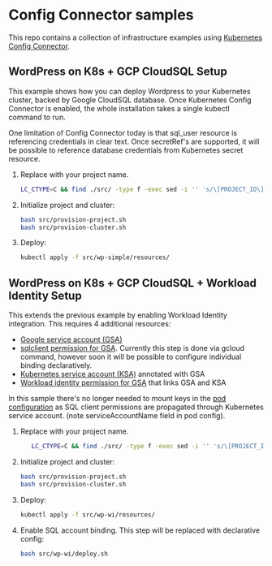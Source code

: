 # Config Connector samples

This repo contains a collection of infrastructure examples using [Kubernetes Config Connector](https://github.com/GoogleCloudPlatform/k8s-config-connector).

## WordPress on K8s + GCP CloudSQL Setup

This example shows how you can deploy Wordpress to your Kubernetes cluster, backed by Google CloudSQL database. Once Kubernetes Config Connector is enabled, the whole installation takes a single kubectl command to run.

One limitation of Config Connector today is that sql_user resource is referencing credentials in clear text. Once secretRef's are supported, it will be possible to reference database credentials from Kubernetes secret resource.

1. Replace with your project name.

    ```bash
    LC_CTYPE=C && find ./src/ -type f -exec sed -i '' 's/\[PROJECT_ID\]/your_project_id/g' {} \;
    ```

1. Initialize project and cluster:

    ```bash
    bash src/provision-project.sh
    bash src/provision-cluster.sh
    ```

1. Deploy:

    ```bash
    kubectl apply -f src/wp-simple/resources/
    ```

## WordPress on K8s + GCP CloudSQL + Workload Identity Setup

This extends the previous example by enabling Workload Identity integration. This requires 4 additional resources:
* [Google service account (GSA)](src/wp-wi/resources/sql-service-account.yaml)
* [sqlclient permission for GSA](src/wp-wi/deploy.sh). Currently this step is done via gcloud command, however soon it will be possible to configure individual binding declaratively.
* [Kubernetes service account (KSA)](src/wp-wi/resources/k8s-service-account.yaml) annotated with GSA
* [Workload identity permission for GSA](src/wp-wi/resources/wi-policy.yaml) that links GSA and KSA

In this sample there's no longer needed to mount keys in the [pod configuration](src/wp-wi/resources/stateful-set.yaml) as SQL client permissions are propagated through Kubernetes service account. (note serviceAccountName field in pod config).

1. Replace with your project name.

    ```bash
       LC_CTYPE=C && find ./src/ -type f -exec sed -i '' 's/\[PROJECT_ID\]/your_project_id/g' {} \;
    ```

1. Initialize project and cluster:

    ```bash
    bash src/provision-project.sh
    bash src/provision-cluster.sh
    ```

1. Deploy:

    ```bash
    kubectl apply -f src/wp-wi/resources/
    ```

1. Enable SQL account binding. This step will be replaced with declarative config:

    ```bash
    bash src/wp-wi/deploy.sh
    ```
